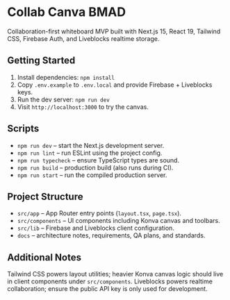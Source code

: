 # Collab Canva BMAD

Collaboration-first whiteboard MVP built with Next.js 15, React 19, Tailwind CSS, Firebase Auth, and Liveblocks realtime storage.

## Getting Started

1. Install dependencies: `npm install`
2. Copy `.env.example` to `.env.local` and provide Firebase + Liveblocks keys.
3. Run the dev server: `npm run dev`
4. Visit `http://localhost:3000` to try the canvas.

## Scripts

- `npm run dev` – start the Next.js development server.
- `npm run lint` – run ESLint using the project config.
- `npm run typecheck` – ensure TypeScript types are sound.
- `npm run build` – production build (also runs during CI).
- `npm run start` – run the compiled production server.

## Project Structure

- `src/app` – App Router entry points (`layout.tsx`, `page.tsx`).
- `src/components` – UI components including Konva canvas and toolbars.
- `src/lib` – Firebase and Liveblocks client configuration.
- `docs` – architecture notes, requirements, QA plans, and standards.

## Additional Notes

Tailwind CSS powers layout utilities; heavier Konva canvas logic should live in client components under `src/components`. Liveblocks powers realtime collaboration; ensure the public API key is only used for development.
